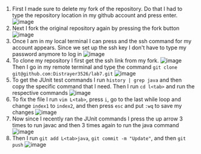 1. First I made sure to delete my fork of the repository. Do that I had to type the repository location in my github account and press enter. 
![image](https://user-images.githubusercontent.com/62564887/221060171-d79c8d3a-1595-4bf4-97cf-22770c63bc7f.png)
2. Next I fork the original repository again by pressing the fork button
![image](https://user-images.githubusercontent.com/62564887/221060336-e8d83544-e4d3-4c49-95ae-828a06844cb4.png)
3. Once I am in my local terminal I can press <up> and the ssh command for my account appears. Since we set up the ssh key I don't have to type my password anymore to log in
![image](https://user-images.githubusercontent.com/62564887/221060885-387181bb-7727-43ed-bc8f-39bcfffa947e.png)
4. To clone my repository I first get the ssh link from my fork. 
![image](https://user-images.githubusercontent.com/62564887/221061113-47a3f0f0-11ea-4ca5-872d-ee86a3c7a6b9.png)
Then I go in my remote terminal and type the command `git clone git@github.com:Distrayer3526/lab7.git`<enter> 
![image](https://user-images.githubusercontent.com/62564887/221061295-c28ae89a-2d12-4685-a275-5d7ba44ed09d.png)
5. To get the JUnit test commands I run `history | grep java` and then copy the specific command that I need. Then I run `cd l<tab>` and run the respective commands
![image](https://user-images.githubusercontent.com/62564887/221061923-ff2844c2-a78d-4be9-b2bd-0bb1a2b0d4e5.png)
6. To fix the file I run `vim L<tab>`, press `i`, go to the last while loop and change `index1` to `index2`, and then press `esc` and put `:wq`<enter> to save my changes
![image](https://user-images.githubusercontent.com/62564887/221062450-b2556b0b-2231-4d26-bad6-7352ea242db6.png)
7. Now since I recently ran the JUnit commands I press the up arrow 3 times to run javac and then 3 times again to run the java command
![image](https://user-images.githubusercontent.com/62564887/221062714-e49f8abe-36e5-45bc-8517-791bc254be69.png)
8. Then I run `git add L<tab>java`<enter>, `git commit -m "Update"`<enter>, and then `git push`<enter>
![image](https://user-images.githubusercontent.com/62564887/221063062-e4925420-96a5-4edf-9e4f-01a41fec4d4e.png)
